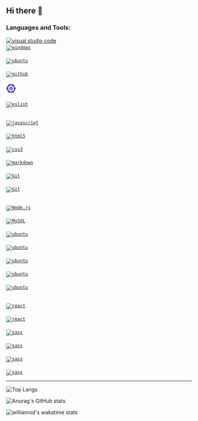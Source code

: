 ## Hi there 👋





### Languages and Tools:

[<img alt="visual studio code" width="26px" src="https://img.icons8.com/fluent/240/000000/visual-studio-code-2019.png" />](https://code.visualstudio.com/)
[<code>
<img alt="windows" width="26px" src="https://img.icons8.com/color/240/000000/windows-10.png">
</code>](https://www.microsoft.com/en-us/windows)
[<code>
<img alt="ubuntu" width="26px" src="https://img.icons8.com/color/96/000000/ubuntu--v1.png">
</code>](https://ubuntu.com/)
[<code>
<img alt="github" width="26px" src="https://img.icons8.com/ios-glyphs/240/000000/github.png">
</code>](https://github.com/)
[<code>
<img alt="eslint" width="26px" src="https://raw.githubusercontent.com/github/explore/80688e429a7d4ef2fca1e82350fe8e3517d3494d/topics/eslint/eslint.png">
</code>](https://eslint.org/)
[<code>
<img alt="eslint" width="26px" src="https://cdn.icon-icons.com/icons2/2389/PNG/512/amazon_aws_logo_icon_145507.png">
</code>](https://eslint.org/)










[<code>
<img alt="javascript" width="26px" src="https://img.icons8.com/color/240/000000/javascript.png" />
</code>](https://developer.mozilla.org/en-US/docs/Web/JavaScript)
[<code>
<img alt="html5" width="26px" src="https://img.icons8.com/color/240/000000/html-5.png">
</code>](https://developer.mozilla.org/en-US/docs/Web/HTML)
[<code>
<img alt="css3" width="26px" src="https://img.icons8.com/color/240/000000/css3.png">
</code>](https://developer.mozilla.org/en-US/docs/Web/CSS)
[<code>
<img alt="markdown" width="30px" src="https://img.icons8.com/ios-filled/100/000000/markdown.png">
</code>](https://www.markdownguide.org/)
[<code>
<img alt="Git" width="26px" src="https://img.icons8.com/color/240/000000/git.png">
</code>](https://git-scm.com/)
[<code>
<img alt="Git" width="26px" src="https://cdn.icon-icons.com/icons2/2107/PNG/512/file_type_jest_icon_130514.png">
</code>](https://git-scm.com/)








[<code>
<img alt="Node.js" width="26px" src="https://img.icons8.com/color/240/000000/nodejs.png">
</code>](https://nodejs.org/en/)
  [<code>
<img alt="MySQL" width="26px" src="https://img.icons8.com/color/48/000000/postgreesql.png">
</code>](https://www.postgresql.org/)
[<code>
<img alt="ubuntu" width="26px" src="https://cdn.icon-icons.com/icons2/2415/PNG/512/mongodb_plain_wordmark_logo_icon_146423.png">
</code>](https://ubuntu.com/)
[<code>
<img alt="ubuntu" width="26px" src="https://cdn.icon-icons.com/icons2/2699/PNG/512/expressjs_logo_icon_169185.png">
</code>](https://ubuntu.com/)
[<code>
<img alt="ubuntu" width="26px" src="https://cdn.icon-icons.com/icons2/2107/PNG/512/file_type_ejs_icon_130626.png">
</code>](https://ubuntu.com/)
[<code>
<img alt="ubuntu" width="26px" src="https://cdn.icon-icons.com/icons2/2415/PNG/512/heroku_plain_wordmark_logo_icon_146480.png">
</code>](https://ubuntu.com/)
[<code>
<img alt="ubuntu" width="26px" src="https://cdn.icon-icons.com/icons2/3053/PNG/512/postman_macos_bigsur_icon_189815.png">
</code>](https://ubuntu.com/)






[<code>
<img alt="react" width="26px" src="https://img.icons8.com/color/240/000000/react-native.png" />
</code>](https://reactjs.org/)
[<code>
<img alt="react" width="26px" src="https://cdn.icon-icons.com/icons2/2415/PNG/512/redux_original_logo_icon_146365.png" />
</code>](https://reactjs.org/)
[<code>
<img alt="sass" width="26px" src="https://img.icons8.com/color/240/000000/sass.png">
</code>](https://sass-lang.com/)
[<code>
<img alt="sass" width="26px" src="https://cdn.icon-icons.com/icons2/2415/PNG/512/jquery_original_wordmark_logo_icon_146447.png">
</code>](https://sass-lang.com/)
[<code>
<img alt="sass" width="26px" src="https://cdn.icon-icons.com/icons2/2415/PNG/512/bootstrap_plain_wordmark_logo_icon_146620.png">
</code>](https://sass-lang.com/)
[<code>
<img alt="sass" width="26px" src="https://cdn.icon-icons.com/icons2/2699/PNG/512/netlify_logo_icon_169923.png">
</code>](https://sass-lang.com/)




















---

![Top Langs](https://github-readme-stats.vercel.app/api/top-langs/?username=mousasbbah&layout=compact&theme=dark)


![Anurag's GitHub stats](https://github-readme-stats.vercel.app/api?username=mousasbbah&show_icons=true&theme=dark)



![willianrod's wakatime stats](https://github-readme-stats.vercel.app/api/wakatime?username=mousasbbah&theme=dark)




